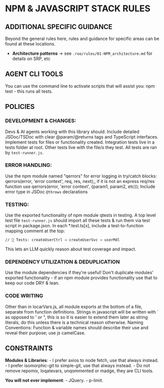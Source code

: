 # NPM & JAVASCRIPT STACK RULES

<!--┌── 🚫 PROTECTED: DO NOT EDIT (READ ONLY) BELOW THIS LINE-->
## ADDITIONAL SPECIFIC GUIDANCE
Beyond the general rules here, rules and guidance for specific areas can be found at these locations.
- **Architecture patterns** → see `.roo/rules/01-NPM_architecture.md` for details on SRP, etc

## AGENT CLI TOOLS
You can use the command line to activate scripts that will assist you:
npm test - this runs all tests.

## POLICIES

### DEVELOPMENT & CHANGES:
Devs & AI agents working with this library should:
Include detailed JSDoc/TSDoc with clear @param/@returns tags and TypeScript interfaces.
Implement tests for files or functionality created. Integration tests live in a tests folder at root. Other tests live with the file/s they test. All tests are ran by `test-runner.js`.

### ERROR HANDLING:
Use the npm module named "qerrors" for error logging in try/catch blocks:
qerrors(error, 'error context', req, res, next);, if it is not an express req/res function use 
qerrors(error, 'error context', {param1, param2, etc}); 
Include error type in JSDoc `@throws` declarations

### TESTING:
Use the exported functionality of npm module qtests in testing.
A top level test file `test-runner.js` should import all these tests & run them via test script in package.json.
In each *.test.ts[x], include a test-to-function mapping comment at the top:
```
// 🔗 Tests: createUserCtrl → createUserSvc → userMdl
```
This lets an LLM quickly reason about test coverage and impact.

### DEPENDENCY UTILIZATION & DEDUPLICATION
Use the module dependencies if they're useful! 
Don't duplicate modules' exported functionality - if an npm module provides functionality use that to keep our code DRY & lean.

### CODE WRITING
Other than in locarVars.js, all module exports at the bottom of a file, separate from function definitions. 
Strings in javascript will be written with ` as opposed to ' or  ", this is so it is easier to extend them later as string literals, do this unless there is a technical reason otherwise.
Naming Conventions: Function & variable names should describe their use and reveal their purpose; use js camelCase. 

## CONSTRAINTS

**Modules & Libraries**:
	 - I prefer axios to node fetch, use that always instead.
	 - I prefer isomorphic-git to simple-git, use that always instead.
	 - Do not remove repomix, loqatevars, unqommented or madge, they are CLI tools.

**You will not ever implement**:
	 - JQuery.
	 - p-limit.

<!--└── END PROTECTED RANGE 🚫-->

<!--AI Can write contraints from here on-->

